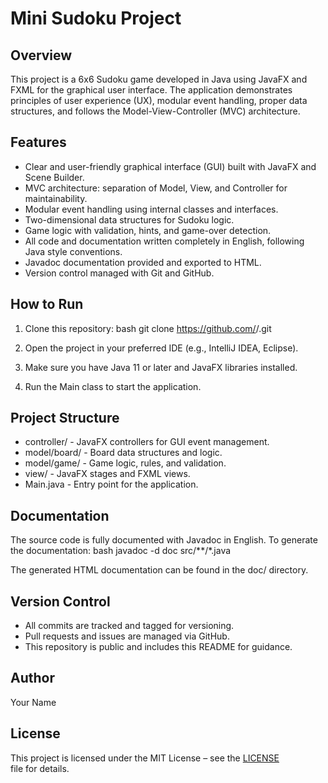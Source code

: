 # Mini Sudoku Project

## Overview
This project is a 6x6 Sudoku game developed in Java using JavaFX and FXML for the graphical user interface. The application demonstrates principles of user experience (UX), modular event handling, proper data structures, and follows the Model-View-Controller (MVC) architecture.

## Features
- Clear and user-friendly graphical interface (GUI) built with JavaFX and Scene Builder.
- MVC architecture: separation of Model, View, and Controller for maintainability.
- Modular event handling using internal classes and interfaces.
- Two-dimensional data structures for Sudoku logic.
- Game logic with validation, hints, and game-over detection.
- All code and documentation written completely in English, following Java style conventions.
- Javadoc documentation provided and exported to HTML.
- Version control managed with Git and GitHub.

## How to Run
1. Clone this repository:
    bash
    git clone https://github.com/<your-username>/<your-repo>.git
    
2. Open the project in your preferred IDE (e.g., IntelliJ IDEA, Eclipse).
3. Make sure you have Java 11 or later and JavaFX libraries installed.
4. Run the Main class to start the application.

## Project Structure
- controller/ - JavaFX controllers for GUI event management.
- model/board/ - Board data structures and logic.
- model/game/ - Game logic, rules, and validation.
- view/ - JavaFX stages and FXML views.
- Main.java - Entry point for the application.

## Documentation
The source code is fully documented with Javadoc in English. To generate the documentation:
bash
javadoc -d doc src/**/*.java

The generated HTML documentation can be found in the doc/ directory.

## Version Control
- All commits are tracked and tagged for versioning.
- Pull requests and issues are managed via GitHub.
- This repository is public and includes this README for guidance.

## Author
Your Name

## License
This project is licensed under the MIT License – see the [LICENSE](LICENSE) file for details.
